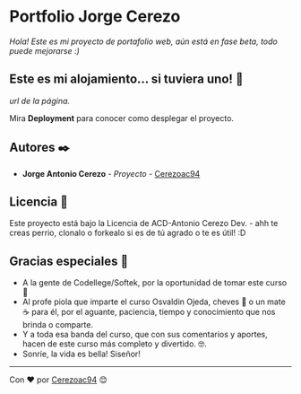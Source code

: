 # Portfolio Jorge Cerezo

_Hola! Este es mi proyecto de portafolio web, aún está en fase beta, todo puede mejorarse :)_


## Este es mi alojamiento... si tuviera uno! 🚀

_url de la página._

Mira **Deployment** para conocer como desplegar el proyecto.


## Autores ✒️

* **Jorge Antonio Cerezo** - *Proyecto* - [Cerezoac94](https://github.com/Cerezoac94)


## Licencia 📄

Este proyecto está bajo la Licencia de ACD-Antonio Cerezo Dev. - ahh te creas perrio, clonalo o forkealo si es de tú agrado o te es útil! :D


## Gracias especiales 🎁

* A la gente de Codellege/Softek, por la oportunidad de tomar este curso 📢
* Al profe piola que imparte el curso Osvaldin Ojeda, cheves 🍺 o un mate ☕ para él, por el aguante, paciencia, tiempo y conocimiento que nos brinda o comparte. 
* Y a toda esa banda del curso, que con sus comentarios y aportes, hacen de este curso más completo y divertido. 🤓.
* Sonríe, la vida es bella! Siseñor!


---
 Con ❤️ por [Cerezoac94](https://github.com/Cerezoac94) 😊


